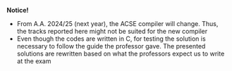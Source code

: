 **Notice!**

- From A.A. 2024/25 (next year), the ACSE compiler will change. Thus, the tracks reported here might not be suited for the new compiler
- Even though the codes are written in C, for testing the solution is necessary to follow the guide the professor gave. The presented solutions are rewritten based
  on what the professors expect us to write at the exam
